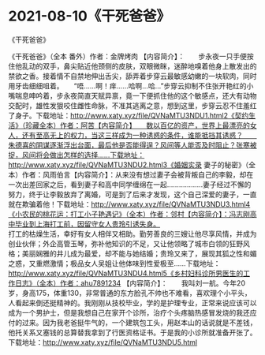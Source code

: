 # 2021-08-10《干死爸爸》



《干死爸爸》




《干死爸爸》（全本 番外）作者：金牌烤肉 【内容简介】：　　步永夜一只手便按住他乱动的双手，鼻尖贴近他颈侧的皮肤，双眼微眯，迷醉地嗅着他身上散发出的禁欲之香。接着情不自禁地伸出舌尖，舔弄着步穿云最敏感幼嫩的一块软肉，同时用牙齿细细咀着。　　“唔……啊！痒……哈啊…哈…”步穿云抑制不住张开艳红的小嘴喘息呻吟着，步永夜简直天赋异禀，竟一下便抓住他的这个敏感点，还大有动物交配时，雄性发狠咬住雌性命脉，不准其逃离之意，想到这里，步穿云忍不住羞红了身子。下载地址：http://www.xaty.xyz/file/QVNaMTU3NDU1.html2《契约生活》（珍藏全本）作者：阿苦【内容简介】　　数以百亿的资产，世界上最漂亮的女人，还有至高无上的权力，当这三样成为一种诱惑的条件，谁能抵挡其诱惑？　　朱德喜的阴谋逐渐浮出台面，最后他是否能得逞？风间等人能否及时阻止？张寒被捉，风间将会做出怎样的选择……下载地址：http://www.xaty.xyz/file/QVNaMTU3NDU2.html3《婚姻实录 妻子的秘密》（全本）作者：风雨伯言【内容简介】：从来没有想过妻子会被背叛自己的李毅，却在一次出差回家之后，看到妻子和高中同学缠绵在一起………………妻子经过不懈的努力，终于让李毅放弃了离婚，可是到了后来才发现，这个自己深爱的妻子，一直就在欺骗着他！下载地址：http://www.xaty.xyz/file/QVNaMTU3NDU3.html4《小农民的桃花运：打工小子艳遇记》（全本）作者：邻村【内容简介】：冯志刚高中毕业到上海打工前，因留守女人贵玲引诱失身。<BR>打工的枯燥生活，幸好有女人相伴又相助。勤劳善良的三嫂让他尽享风情，并成为创业伙伴；外企高管玉琴，弥补他知识的不足，又让他领略了城市白领的狂野风格；美丽娴雅的井儿成为最爱，却不能与她结婚；贵玲又来了，展现其狐之性和媚之惑，又重燃激情；极品女人吴姐让他体味到性爱极至……下载地址：http://www.xaty.xyz/file/QVNaMTU3NDU4.html5《乡村妇科诊所男医生的工作日志》（全本）作者：ahu7891234 【内容简介】：　　我叫刘一航。今年20岁，身高175，体重130，非常普通的东方脸孔不帅也不难看，喜欢理个小平头，人看起来倒还挺精神的。我刚刚从技校毕业，学的是护理专业，正常来说应该可以成为一个男护士，但是我想自己在家开个诊所，治疗个头疼脑热感冒发烧的我还应付的过来。因为我老爸挺牛气的，一个建筑包工头，用赵本山的话说就是不差钱，他托关系又塞钱的总算替我拿到了行医资格证书。于是我的小诊所就准备开张了。下载地址：http://www.xaty.xyz/file/QVNaMTU3NDU5.html


